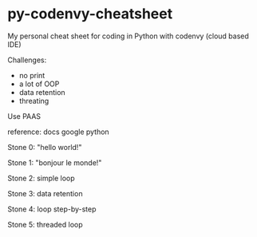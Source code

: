 py-codenvy-cheatsheet
=====================

My personal cheat sheet for coding in Python with codenvy (cloud based IDE)

Challenges:

+ no print
+ a lot of OOP
+ data retention
+ threating

Use PAAS

reference: docs google python

Stone 0: "hello world!"

Stone 1: "bonjour le monde!"

Stone 2: simple loop

Stone 3: data retention

Stone 4: loop step-by-step

Stone 5: threaded loop